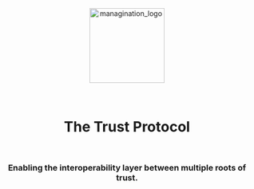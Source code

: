 <div align="center">
  <img src="https://media.istockphoto.com/vectors/sprint-process-vector-icon-design-software-and-web-development-symbol-vector-id1314899563?k=20&m=1314899563&s=612x612&w=0&h=S5EGPA9KWgfqcLN4T2IK3Yx7Q9GssOkHBoGVC4KSrSY=" alt="managination_logo" width="150">
  <div style="padding-bottom:5rem;">
    <h1 style="padding:2rem;">
      The Trust Protocol
    </h1>
    <h3>Enabling the interoperability layer between multiple roots of trust.</h3>
  </div>
</div>
